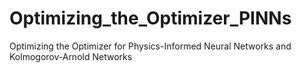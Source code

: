 # Optimizing_the_Optimizer_PINNs
Optimizing the Optimizer for Physics-Informed Neural Networks and Kolmogorov-Arnold Networks
